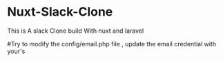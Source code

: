 # Nuxt-Slack-Clone
This is A slack Clone build With nuxt and laravel

#Try to modify the config/email.php file , update the email credential with your's
